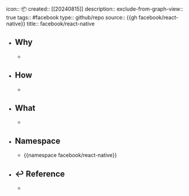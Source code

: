 icon:: 📦
created:: [[20240815]]
description:: 
exclude-from-graph-view:: true
tags:: #facebook
type:: github/repo
source:: {{gh facebook/react-native}}
title:: facebook/react-native

- ## Why
  -
- ## How
  -
- ## What
  -
- ## Namespace
  - {{namespace facebook/react-native}}
- ## ↩ Reference
  -
